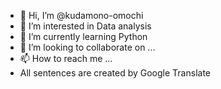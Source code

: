 - 👋 Hi, I’m @kudamono-omochi
- 👀 I’m interested in Data analysis
- 🌱 I’m currently learning Python
- 💞️ I’m looking to collaborate on ...
- 📫 How to reach me ...
- All sentences are created by Google Translate

<!---
kudamono-omochi/kudamono-omochi is a ✨ special ✨ repository because its `README.md` (this file) appears on your GitHub profile.
You can click the Preview link to take a look at your changes.
--->
